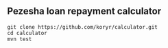 ## Pezesha loan repayment calculator
```
git clone https://github.com/koryr/calculator.git
cd calculator
mvn test
```
